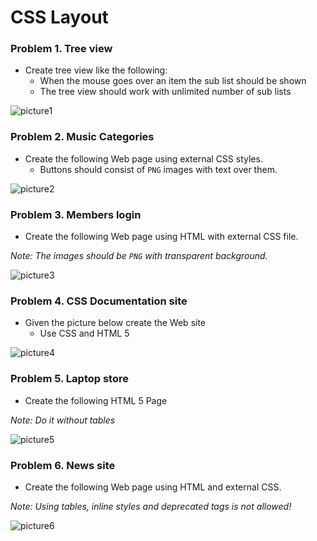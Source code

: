CSS Layout
==========

### Problem 1. Tree view
*	Create tree view like the following:
	*	When the mouse goes over an item the sub list should be shown
	*	The tree view should work with unlimited number of sub lists

![picture1](http://denislav.com/github-images/CSS_Homework_08.png)

### Problem 2. Music Categories
*	Create the following Web page using external CSS styles.
	*	Buttons should consist of `PNG` images with text over them.

![picture2](http://denislav.com/github-images/CSS_Homework_09.png)

### Problem 3. Members login
*	Create the following Web page using HTML with external CSS file.

_Note: The images should be `PNG` with transparent background._

![picture3](http://denislav.com/github-images/CSS_Homework_10.png)

### Problem 4. CSS Documentation site
*	Given the picture below create the Web site
	*	Use CSS and HTML 5

![picture4](http://denislav.com/github-images/CSS_Homework_11.png)

### Problem 5. Laptop store
*	Create the following HTML 5 Page

_Note: Do it without tables_

![picture5](http://denislav.com/github-images/CSS_Homework_12.png)

### Problem 6. News site
*	Create the following Web page using HTML and external CSS.

_Note: Using tables, inline styles and deprecated tags is *not* allowed!_

![picture6](http://denislav.com/github-images/CSS_Homework_13.png)